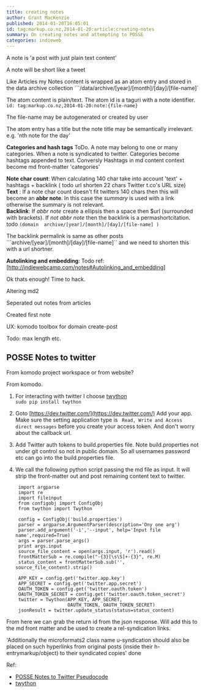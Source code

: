 ```yaml
---
title: creating notes
author: Grant MacKenzie
published: 2014-01-20T16:05:01
id: tag:markup.co.nz,2014-01-20:article:creating-notes
summary: On creating notes and attempting to POSSE
categories: indieweb
---
```


A note is 'a post with just plain text content'

A note will be short like a tweet

Like Articles my Notes content is wrapped as an atom entry
and stored in the data archive collection
```/data/archive/[year]/[month]/[day]/[file-name]`

The atom content is plain/text.
The atom id is a taguri with a note identifier.
```id: tag:markup.co.nz,2014-01-20:note:{file-name}```

The file-name may be autogenerated or created by user

The atom entry has a title but the note title may be semantically irrelevant. e.g.
'nth note for the day'

**Categories and hash tags** ToDo.
A note may belong to one or many categories.
When a note is syndicated to twitter.
Categories become hashtags appended to text.
Conversly Hashtags in md content context become md front-matter 'categories'


**Note char count**:  When calculating 140 char take into account
'text' + hashtags + backlink ( todo url shorten 22 chars Twitter t.co's URL size) <br/>
**Text** :  If a note char count doesn't fit twitters 140 chars then
this will become an **abbr note**. In this case the *summary* is used with a
link otherwise the summary is not relevant. <br/>
**Backlink**: If *abbr note* create a ellipsis then a space then $url
(surrounded with brackets). If *not abbr note* then the backlink is a
permashortcitation. todo  ```(domain  archive/[year]/[month]/[day]/[file-name] )```

The backlink permalink is same as other posts
```archive/[year]/[month]/[day]/[file-name]`` and we need to shorten this with a
url shortner.

**Autolinking and embedding**: Todo  ref: [http://indiewebcamp.com/notes#Autolinking_and_embedding]


Ok thats enough! Time to hack.

Altering md2

Seperated out notes from articles

Created first note


UX: komodo toolbox for domain create-post

Todo: max length etc.

POSSE Notes to twitter
----------------------

From komodo project workspace or from website?

From komodo.

1. For interacting with twitter I choose
[twython](https://github.com/ryanmcgrath/twython) <br/>
```sudo pip install twython```

2. Goto [https://dev.twitter.com/](https://dev.twitter.com/) Add your app. Make
sure the setting application type is ``` Read, Write and Access direct
messages``` before you create your access token. And don't worry about the
callback url.

3. Add Twitter auth tokens to build.properties file. Note build.properties not
under git control so not in public domain. So all usernames password etc can go
into the build.properties file.

4. We call the following python script passing the md file as input. It will
strip the front-matter out and post remaining content text to twitter.

        import argparse
        import re
        import fileinput
        from configobj import ConfigObj
        from twython import Twython

        config = ConfigObj('build.properties')
        parser = argparse.ArgumentParser(description='Ony one arg')
        parser.add_argument('-i','--input', help='Input file name',required=True)
        args = parser.parse_args()
        print args.input
        source_file_content = open(args.input, 'r').read()
        frontMatterSub = re.compile("-{3}[\s\S]+-{3}", re.M)
        status_content = frontMatterSub.sub('', source_file_content).strip()

        APP_KEY = config.get('twitter.app.key')
        APP_SECRET = config.get('twitter.app.secret')
        OAUTH_TOKEN = config.get('twitter.oauth.token')
        OAUTH_TOKEN_SECRET = config.get('twitter.oauth.token_secret')
        twitter = Twython(APP_KEY, APP_SECRET,
                          OAUTH_TOKEN, OAUTH_TOKEN_SECRET)
        jsonResult = twitter.update_status(status=status_content)

From here we can grab the return id from the json response. Will add this to the
md front matter and be used to create a rel-syndication links.

  'Additionally the microformats2 class name u-syndication should also be placed
  on such hyperlinks from original posts (inside their h-entrymarkup/object) to
  their syndicated copies'  done



Ref:
* [POSSE Notes to Twitter Pseudocode](http://indiewebcamp.com/Twitter#POSSE_Notes_to_Twitter_Pseudocode)
* [twython](https://twython.readthedocs.org/en/latest/usage/basic_usage.html)
